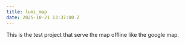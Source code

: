 ```yaml
---
title: lumi_map
date: 2025-10-21 13:37:00 Z
---
```


This is the test project that serve the map offline like the google map.